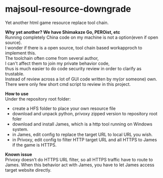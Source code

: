 # majsoul-resource-downgrade
Yet another html game resource replace tool chain.  

**Why yet another? We have Shimakaze Go, PEROist, etc**  
Running completely China code on my machine is not a option(even if open source).  
I wonder if there is a open source, tool chain based workapproch to implement this.  
The toolchain often come from several author,  
I can't affect them to join my private behavior code,  
thus is much easier to do code security review in order to clarify as trustable.  
Instead of review across a lot of GUI code written by my(or someone) own.  
There were only few short cmd script to review in this project.  

**How to use**  
Under the repository root folder:  
- create a HFS folder to place your own resource file
- download and unpack python, privoxy zipped version to repository root foler
- download and install James, which is a http tool running on Windows system.
- in James, edit config to replace the target URL to local URL you wish.
- in Privoxy, edit config to filter HTTP target URL and all HTTPS to James if the game is HTTPS.

**Known issue**  
Privoxy doesn't do HTTPS URL filter, so all HTTPS traffic have to route to James.
When this behavior act with James, you have to let James access target website directly.  
